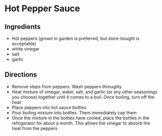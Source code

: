 # Hot Pepper Sauce

## Ingredients

* Hot peppers (grown in garden is preferred, but store-bought is acceptable)
* white vinegar
* salt
* garlic

## Directions

* Remove steps from peppers. Wash peppers throughly
* Heat mixture of vinegar, water, salt, and garlic (or any other seasonings you choose) together until it 
comes to a boil. Once boiling, turn off the heat
* Place peppers into hot sauce bottles
* Pour boiling mixture into bottles. Them immediately cap them
* Once the mixture in the bottles have cooled, place the bottles in the refrigerator for about a month. This 
allows the vinegar to absorb the heat from the peppers